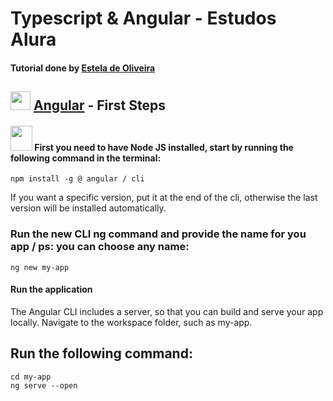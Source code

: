 
# Typescript & Angular - Estudos Alura

#### Tutorial done by [Estela de Oliveira](https://github.com/ste2021)

## <img src="https://github.com/ste2021/images-icons/blob/master/iconfinder_angular-js_3069652.png" width=32 height=30 /> [Angular]('https://angular.io/docs') - First Steps  

#### <img src="https://github.com/ste2021/images-icons/blob/master/icons8-nodejs.svg" width=35 height=40 /> First you need to have Node JS installed, start by running the following command in the terminal:

``npm install -g @ angular / cli``

If you want a specific version, put it at the end of the cli, otherwise the last version will be installed automatically.

### Run the new CLI ng command and provide the name for you app / ps: you can choose any name:
```ng new my-app```

#### Run the application

The Angular CLI includes a server, so that you can build and serve your app locally.
Navigate to the workspace folder, such as my-app.

## Run the following command:
 ``cd my-app `` <br>
``ng serve --open``
